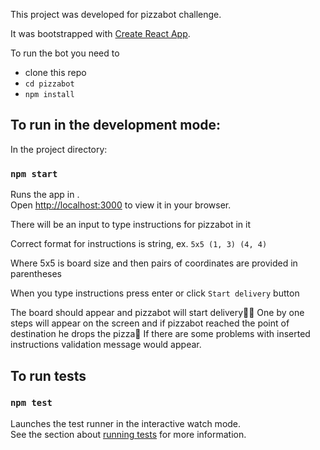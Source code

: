 This project was developed for pizzabot challenge. 

It was bootstrapped with [Create React App](https://github.com/facebook/create-react-app).

To run the bot you need to 
- clone this repo
- `cd pizzabot`
- `npm install`

## To run in the development mode:

In the project directory:

### `npm start`

Runs the app in .\
Open [http://localhost:3000](http://localhost:3000) to view it in your browser.

There will be an input to type instructions for pizzabot in it

Correct format for instruсtions is string, ex. `5x5 (1, 3) (4, 4)`

Where 5x5 is board size and then pairs of coordinates are provided in parentheses

When you type instructions press enter or click `Start delivery` button

The board should appear and pizzabot will start delivery🍕😃 One by one steps will appear on the screen and if pizzabot reached the point of destination he drops the pizza🍕
If there are some problems with inserted instructions validation message would appear.


## To run tests
### `npm test`

Launches the test runner in the interactive watch mode.\
See the section about [running tests](https://facebook.github.io/create-react-app/docs/running-tests) for more information.




